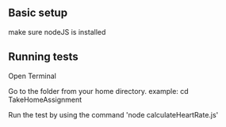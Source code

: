 

## Basic setup 

make sure nodeJS is installed 

## Running tests

Open Terminal

Go to the folder from your home directory.  example: cd TakeHomeAssignment

Run the test by using the command 'node calculateHeartRate.js'

